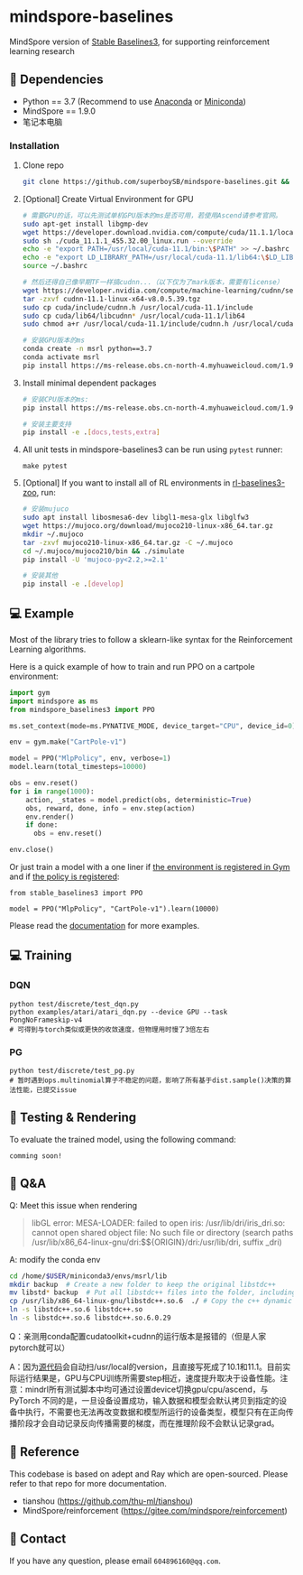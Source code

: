 # mindspore-baselines

MindSpore version of [Stable Baselines3](https://github.com/DLR-RM/stable-baselines3), for supporting reinforcement learning research

## :wrench: Dependencies
- Python == 3.7 (Recommend to use [Anaconda](https://www.anaconda.com/download/#linux) or [Miniconda](https://docs.conda.io/en/latest/miniconda.html))
- MindSpore == 1.9.0
- 笔记本电脑
### Installation
1. Clone repo
    ```bash
    git clone https://github.com/superboySB/mindspore-baselines.git && cd mindspore-baselines
    ```

2. [Optional] Create Virtual Environment for GPU

   ```sh
   # 需要GPU的话，可以先测试单机GPU版本的ms是否可用，若使用Ascend请参考官网。
   sudo apt-get install libgmp-dev
   wget https://developer.download.nvidia.com/compute/cuda/11.1.1/local_installers/cuda_11.1.1_455.32.00_linux.run
   sudo sh ./cuda_11.1.1_455.32.00_linux.run --override
   echo -e "export PATH=/usr/local/cuda-11.1/bin:\$PATH" >> ~/.bashrc
   echo -e "export LD_LIBRARY_PATH=/usr/local/cuda-11.1/lib64:\$LD_LIBRARY_PATH" >> ~/.bashrc
   source ~/.bashrc
   
   # 然后还得自己像早期TF一样搞cudnn...（以下仅为了mark版本，需要有license）
   wget https://developer.nvidia.com/compute/machine-learning/cudnn/secure/8.0.5/11.1_20201106/cudnn-11.1-linux-x64-v8.0.5.39.tgz
   tar -zxvf cudnn-11.1-linux-x64-v8.0.5.39.tgz
   sudo cp cuda/include/cudnn.h /usr/local/cuda-11.1/include
   sudo cp cuda/lib64/libcudnn* /usr/local/cuda-11.1/lib64
   sudo chmod a+r /usr/local/cuda-11.1/include/cudnn.h /usr/local/cuda-11.1/lib64/libcudnn*
   
   # 安装GPU版本的ms
   conda create -n msrl python==3.7
   conda activate msrl
   pip install https://ms-release.obs.cn-north-4.myhuaweicloud.com/1.9.0/MindSpore/gpu/x86_64/cuda-11.1/mindspore_gpu-1.9.0-cp37-cp37m-linux_x86_64.whl --trusted-host ms-release.obs.cn-north-4.myhuaweicloud.com -i https://pypi.tuna.tsinghua.edu.cn/simple
   ```

3. Install minimal dependent packages
    ```sh
    # 安装CPU版本的ms:
    pip install https://ms-release.obs.cn-north-4.myhuaweicloud.com/1.9.0/MindSpore/cpu/x86_64/mindspore-1.9.0-cp37-cp37m-linux_x86_64.whl --trusted-host ms-release.obs.cn-north-4.myhuaweicloud.com -i https://pypi.tuna.tsinghua.edu.cn/simple
    
    # 安装主要支持
    pip install -e .[docs,tests,extra]
    ```

4. All unit tests in mindspore-baselines3 can be run using `pytest` runner:

    ```
    make pytest
    ```

5. [Optional] If you want to install all of RL environments in [rl-baselines3-zoo](https://github.com/DLR-RM/rl-baselines3-zoo), run:
    ```sh
    # 安装mujuco
    sudo apt install libosmesa6-dev libgl1-mesa-glx libglfw3
    wget https://mujoco.org/download/mujoco210-linux-x86_64.tar.gz
    mkdir ~/.mujoco
    tar -zxvf mujoco210-linux-x86_64.tar.gz -C ~/.mujoco
    cd ~/.mujoco/mujoco210/bin && ./simulate
    pip install -U 'mujoco-py<2.2,>=2.1'
	
	# 安装其他
	pip install -e .[develop]
	```

## :computer: Example

Most of the library tries to follow a sklearn-like syntax for the Reinforcement Learning algorithms.

Here is a quick example of how to train and run PPO on a cartpole environment:

```python
import gym
import mindspore as ms
from mindspore_baselines3 import PPO

ms.set_context(mode=ms.PYNATIVE_MODE, device_target="CPU", device_id=0)

env = gym.make("CartPole-v1")

model = PPO("MlpPolicy", env, verbose=1)
model.learn(total_timesteps=10000)

obs = env.reset()
for i in range(1000):
    action, _states = model.predict(obs, deterministic=True)
    obs, reward, done, info = env.step(action)
    env.render()
    if done:
      obs = env.reset()

env.close()
```

Or just train a model with a one liner if [the environment is registered in Gym](https://github.com/openai/gym/wiki/Environments) and if [the policy is registered](https://stable-baselines3.readthedocs.io/en/master/guide/custom_policy.html):

```
from stable_baselines3 import PPO

model = PPO("MlpPolicy", "CartPole-v1").learn(10000)
```

Please read the [documentation](https://stable-baselines3.readthedocs.io/) for more examples.



## :computer: Training

### DQN

```shell
python test/discrete/test_dqn.py
python examples/atari/atari_dqn.py --device GPU --task PongNoFrameskip-v4
# 可得到与torch类似或更快的收敛速度，但物理用时慢了3倍左右
```

### PG

```shell
python test/discrete/test_pg.py 
# 暂时遇到ops.multinomial算子不稳定的问题，影响了所有基于dist.sample()决策的算法性能，已提交issue
```

## :checkered_flag: Testing & Rendering
To evaluate the trained model, using the following command:
```
comming soon!
```

## :page_facing_up: Q&A
Q: Meet this issue when rendering
> libGL error: MESA-LOADER: failed to open iris: /usr/lib/dri/iris_dri.so: cannot open shared object file: No such file or directory (search paths /usr/lib/x86_64-linux-gnu/dri:\$${ORIGIN}/dri:/usr/lib/dri, suffix _dri)

A: modify the conda env

```sh
cd /home/$USER/miniconda3/envs/msrl/lib
mkdir backup  # Create a new folder to keep the original libstdc++
mv libstd* backup  # Put all libstdc++ files into the folder, including soft links
cp /usr/lib/x86_64-linux-gnu/libstdc++.so.6  ./ # Copy the c++ dynamic link library of the system here
ln -s libstdc++.so.6 libstdc++.so
ln -s libstdc++.so.6 libstdc++.so.6.0.29
```

Q：亲测用conda配置cudatoolkit+cudnn的运行版本是报错的（但是人家pytorch就可以）

A：因为[源代码](https://gitee.com/mindspore/mindspore/blob/master/mindspore/python/mindspore/run_check/_check_version.py)会自动扫/usr/local的version，且直接写死成了10.1和11.1。目前实际运行结果是，GPU与CPU训练所需要step相近，速度提升取决于设备性能。注意：mindrl所有测试脚本中均可通过设置device切换gpu/cpu/ascend，与 PyTorch 不同的是，一旦设备设置成功，输入数据和模型会默认拷贝到指定的设备中执行，不需要也无法再改变数据和模型所运行的设备类型，模型只有在正向传播阶段才会自动记录反向传播需要的梯度，而在推理阶段不会默认记录grad。

## :clap: Reference
This codebase is based on adept and Ray which are open-sourced. Please refer to that repo for more documentation.
- tianshou (https://github.com/thu-ml/tianshou)
- MindSpore/reinforcement (https://gitee.com/mindspore/reinforcement)

## :e-mail: Contact
If you have any question, please email `604896160@qq.com`.

​	
